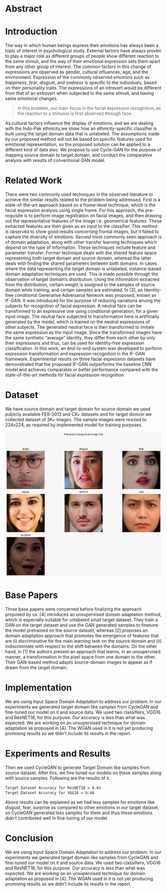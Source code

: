 # Abstract

# Introduction

The way in which human beings express their emotions
has always been a topic of interest in psychological study.
External factors have always proven to play a major role
as different groups of people show different reaction to the
same stimuli, and the way of their emotional expression sets
them apart from any other group of interest. The common
factors in this change of expressions are observed as gender,
cultural influences, age, and the environment. Expression of
the commonly observed emotions such as *happiness*, *fear*,
*disgust*, and *sadness* is specific to the individuals, based
on their personality traits. The expressions of an introvert
would be different from that of an extrovert when subjected
to the same stimuli, and having same emotional changes.

> In this problem, our main focus is the facial expression recognition, as the reaction to a stimulus is first observed through face. 

As cultural factors influence the display of
emotions, and we are dealing with the Indo-Pak ethnicity,we show how an ethnicity-specific classifier is built using
the target domain data that is unlabeled. The assumptions
made by our proposed method will not be based on specific features used for emotional representation, so the proposed solution can be applied to a different kind of data also.
We propose to use Cycle-GAN for the purpose of mapping
source domain to target domain, and conduct the comparative analysis with results of conventional GAN model.

# Related Work

There were two commonly used techniques in the observed literature to achieve the similar results related to
the problem being addressed. First is a state-of-the-art approach based on a frame-level technique, which is the facial
expression analysis using single frame. For this approach,
the pre-requisite is to perform image registration on facial
images, and then drawing out the representative features of
the image i.e. geometrical features. These extracted features are then given as an input to the classifier. This method
is observed to show good results concerning frontal images,
but it failed to capture the diversity of emotions.
Second most commonly seen approach is of domain
adaptation, along with other transfer learning techniques
which depend on the type of information. These techniques
include feature and parameter transfer. Former technique
deals with the shared feature space representing both target
domain and source domain, whereas the latter deals with
finding the shared parameters between both domains.
In cases where the data representing the target domain is
unlabeled, instance-based domain adaptation techniques are
used. This is made possible through the observation of target domain’s distribution. Using the information extracted
from the distribution, certain weight is assigned to the samples of source domain while training, and certain samples
are estimated. In [3], an Identity-free conditional Generative Adversarial Network was proposed, known as IF-GAN. It was introduced for the purpose of reducing variations among the subjects for recognition of facial expression. A neutral face can
be transformed to an expressive one using conditional generation, for a given input image. The neutral face subjected
to transformation here is artificially generated by the model,
which is trained on the neutral expressions of other subjects.
The generated neutral face is then transformed to imitate
the same expression as the input image. Since the transformed images have the same synthetic ”average” identity,
they differ from each other by only their expressions and
thus, can be used for identity-free expression classification.
In this work, an end-to-end system was developed to perform expression transformation and expression recognition
in the IF-GAN framework. Experimental results on three
facial expression datasets have demonstrated that the proposed IF-GAN outperforms the baseline CNN model and
achieves comparable or better performance compared with
the state-of-the-art methods for facial expression recognition.

# Dataset

We have source domain and target domain for source domain we used publicly available FER-2013 and CK+ datasets and for target domcin we collected dataset of 3K+ images. The sample images were resized to 224x224, as required by implemented model for training purposes.

![Branching](https://raw.githubusercontent.com/adaptivefer/adaptivefer.github.io/master/assets/images/Pakistani%20Dataset.jpg)

# Base Papers

Three base papers were concerned before finalizing the
approach proposed by us. [4] introduces an unsupervised
domain adaptation method, which is especially suitable for
unlabeled small target dataset. They train a GAN on the
target dataset and use the GAN generated samples to finetune the model pretrained on the source dataset, whereas
[2] proposes an domain adaptation approach that promotes
the emergence of features that are (i) discriminative for the
main learning task on the source domain and (ii) indiscriminate with respect to the shift between the domains. On
the other hand, in [1] the authors present an approach that
learns, in an unsupervised manner, a transformation in the
pixel space from one domain to the other. Their GAN-based
method adapts source-domain images to appear as if drawn
from the target domain.

# Implementation

We are using Input Space Domain Adaptation to address our problem. In our experiments we generated target
domain like samples from CycleGAN and fine-tuned our
model on it and source data. We used two classifeirs, VGG16 and ResNET18, for this purpose. Our accuracy is less
than what was expected. We are working on an unsupervised technique for domain adaptation as proposed in [4].
The WGAN used in it is not yet producing promising results so we didn’t include its results in the report.

# Experiments and Results

Then we used CycleGAN to generate Target Domain like
samples from source dataset. After this, we fine tuned our
models on these samples along with source samples. Following are the results of it.
```
Target Dataset Accuracy for ResNET18 = 0.41
Target Dataset Accuracy for VGG16 = 0.48
```
Above results can be explained as we had less samples
for emotions like disgust, fear, surprise as compared to other
emotions in our target dataset, so CycleGAN generated less
samples for them and thus these emotions didn’t contributed
well in fine-tuning of our model.

# Conclusion

We are using Input Space Domain Adaptation to address our problem. In our experiments we generated target
domain like samples from CycleGAN and fine-tuned our
model on it and source data. We used two classifeirs, VGG16 and ResNET18, for this purpose. Our accuracy is less
than what was expected. We are working on an unsupervised technique for domain adaptation as proposed in [4].
The WGAN used in it is not yet producing promising results so we didn’t include its results in the report.
